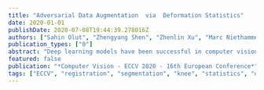 ```yaml
---
title: "Adversarial Data Augmentation  via  Deformation Statistics"
date: 2020-01-01
publishDate: 2020-07-08T19:44:39.278016Z
authors: ["Sahin Olut", "Zhengyang Shen", "Zhenlin Xu", "Marc Niethammer"]
publication_types: ["0"]
abstract: "Deep learning models have been successful in computer vision and medical image analysis. However, training these models frequently requires large labeled image sets whose creation is often very time and labor intensive, for example, in the context of 3D segmentations. Approaches capable of training deep segmentation networks with a limited number of labeled samples are therefore highly desirable. Data augmentation or semi-supervised approaches are commonly used to cope with limited labeled training data. However, the augmentation strategies for many existing approaches are either hand-engineered or require computationally demanding searches. To that end, we explore an augmentation strategy which builds statistical deformation models from unlabeled data via principal component analysis and uses the resulting statistical deformation space to augment the labeled training samples. Specifically, we obtain transformations via deep registration models. This allows for an intuitive control over plausible deformation magnitudes via the statistical model and, if combined with an appropriate deformation model, yields spatially regular transformations. To optimally augment a dataset we use an adversarial strategy integrated into our statistical deformation model. We demonstrate the effectiveness of our approach for the segmentation of knee cartilage from 3D magnetic resonance images. We show favorable performance to state-of-the-art augmentation approaches. "
featured: false
publication: "*Computer Vision - ECCV 2020 - 16th European Conference*"
tags: ["ECCV", "registration", "segmentation", "knee", "statistics", "deep learning"]
---
```


